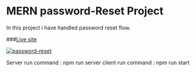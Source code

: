 # MERN password-Reset Project
In this project i have handled password reset flow.

###[Live site](https://password-reset-project.netlify.app/)

<a href="https://ibb.co/gMqgYwk"><img src="https://i.ibb.co/GvYPmkz/password-reset.png" alt="password-reset" border="0"></a>

Server run command : npm run server
client run command : npm run start
